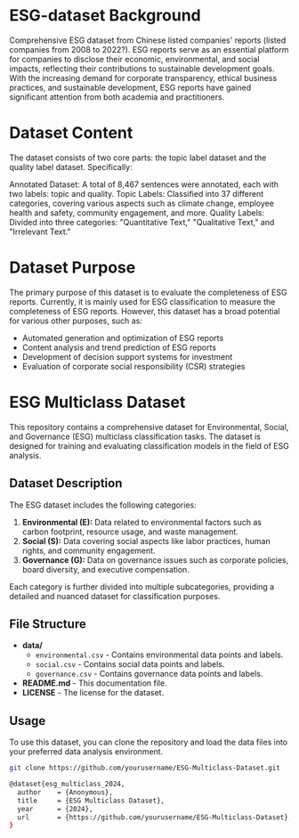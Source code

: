 # ESG-dataset Background
Comprehensive ESG dataset from Chinese listed companies' reports (listed companies from 2008 to 2022?). ESG reports serve as an essential platform for companies to disclose their economic, environmental, and social impacts, reflecting their contributions to sustainable development goals. With the increasing demand for corporate transparency, ethical business practices, and sustainable development, ESG reports have gained significant attention from both academia and practitioners.

# Dataset Content

The dataset consists of two core parts: the topic label dataset and the quality label dataset. Specifically:

Annotated Dataset: A total of 8,467 sentences were annotated, each with two labels: topic and quality.
Topic Labels: Classified into 37 different categories, covering various aspects such as climate change, employee health and safety, community engagement, and more.
Quality Labels: Divided into three categories: "Quantitative Text," "Qualitative Text," and "Irrelevant Text."

# Dataset Purpose

The primary purpose of this dataset is to evaluate the completeness of ESG reports. Currently, it is mainly used for ESG classification to measure the completeness of ESG reports. However, this dataset has a broad potential for various other purposes, such as:

- Automated generation and optimization of ESG reports
- Content analysis and trend prediction of ESG reports
- Development of decision support systems for investment
- Evaluation of corporate social responsibility (CSR) strategies

# ESG Multiclass Dataset

This repository contains a comprehensive dataset for Environmental, Social, and Governance (ESG) multiclass classification tasks. The dataset is designed for training and evaluating classification models in the field of ESG analysis.

## Dataset Description

The ESG dataset includes the following categories:

1. **Environmental (E):** Data related to environmental factors such as carbon footprint, resource usage, and waste management.
2. **Social (S):** Data covering social aspects like labor practices, human rights, and community engagement.
3. **Governance (G):** Data on governance issues such as corporate policies, board diversity, and executive compensation.

Each category is further divided into multiple subcategories, providing a detailed and nuanced dataset for classification purposes.

## File Structure

- **data/**
  - `environmental.csv` - Contains environmental data points and labels.
  - `social.csv` - Contains social data points and labels.
  - `governance.csv` - Contains governance data points and labels.
- **README.md** - This documentation file.
- **LICENSE** - The license for the dataset.

## Usage

To use this dataset, you can clone the repository and load the data files into your preferred data analysis environment.

```bash
git clone https://github.com/yourusername/ESG-Multiclass-Dataset.git

@dataset{esg_multiclass_2024,
  author    = {Anonymous},
  title     = {ESG Multiclass Dataset},
  year      = {2024},
  url       = {https://github.com/yourusername/ESG-Multiclass-Dataset},
}
